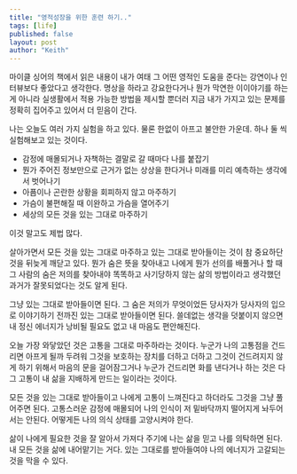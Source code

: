 ```yaml
---
title: "영적성장을 위한 훈련 하기.."
tags: [life]
published: false
layout: post
author: "Keith"
---
```


마이클 싱어의 책에서 읽은 내용이 내가 여태 그 어떤 영적인 도움을 준다는 강연이나 인터뷰보다 좋았다고 생각한다. 명상을 하라고 강요한다거나 뭔가 막연한 이이야기를 하는 게 아니라 실생활에서 적용 가능한 방법을 제시할 뿐더러 지금 내가 가지고 있는 문제를 정확히 집어주고 있어서 더 믿음이 간다.

나는 오늘도 여러 가지 실험을 하고 있다. 물론 한없이 아프고 불안한 가운데. 하나 둘 씩 실험해보고 있는 것이다.

- 감정에 매몰되거나 자책하는 결말로 갈 때마다 나를 붙잡기
- 뭔가 주어진 정보만으로 근거가 없는 상상을 한다거나 미래를 미리 예측하는 생각에서 벗어나기
- 아픔이나 곤란한 상황을 회피하지 않고 마주하기
- 가슴이 불편해질 때 이완하고 가슴을 열어주기
- 세상의 모든 것을 있는 그대로 마주하기

이것 말고도 제법 많다. 

살아가면서 모든 것을 있는 그대로 마주하고 있는 그대로 받아들이는 것이 참 중요하단 것을 뒤늦게 깨닫고 있다. 뭔가 숨은 뜻을 찾아내고 나에게 뭔가 선의를 배풀거나 할 때 그 사람의 숨은 저의를 찾아내야 똑똑하고 사기당하지 않는 삶의 방법이라고 생각했던 과거가 잘못되었다는 것도 알게 된다.

그냥 있는 그대로 받아들이면 된다. 그 숨은 저의가 무엇이었든 당사자가 당사자의 입으로 이야기하기 전까진 있는 그대로 받아들이면 된다. 쓸데없는 생각을 덧붙이지 않으면 내 정신 에너지가 낭비될 필요도 없고 내 마음도 편안해진다.

오늘 가장 와닿았던 것은 고통을 그대로 마주하라는 것이다. 누군가 나의 고통점을 건드리면 아프게 될까 두려워 그것을 보호하는 장치를 더하고 더하고 그것이 건드려지지 않게 하기 위해서 마음의 문을 걸어잠그거나 누군가 건드리면 화를 낸다거나 하는 것은 다 그 고통이 내 삶을 지배하게 만드는 일이라는 것이다.

모든 것을 있는 그대로 받아들이고 나에게 고통이 느껴진다고 하더라도 그것을 그냥 풀어주면 된다. 고통스러운 감정에 매몰되어 나의 인식이 저 밑바닥까지 떨어지게 놔두어서는 안된다. 어떻게든 나의 의식 상태를 고양시켜야 한다. 

삶이 나에게 필요한 것을 잘 알아서 가져다 주기에 나는 삶을 믿고 나를 의탁하면 된다. 내 모든 것을 삶에 내어맡기는 거다. 있는 그대로를 받아들여야 나의 에너지가 고갈되는 것을 막을 수 있다.
